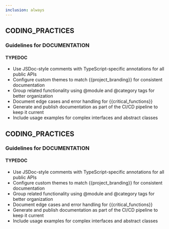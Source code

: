 ```yaml
---
inclusion: always
---
```


## CODING_PRACTICES

### Guidelines for DOCUMENTATION

#### TYPEDOC

- Use JSDoc-style comments with TypeScript-specific annotations for all public APIs
- Configure custom themes to match {{project_branding}} for consistent documentation
- Group related functionality using @module and @category tags for better organization
- Document edge cases and error handling for {{critical_functions}}
- Generate and publish documentation as part of the CI/CD pipeline to keep it current
- Include usage examples for complex interfaces and abstract classes

## CODING_PRACTICES

### Guidelines for DOCUMENTATION

#### TYPEDOC

- Use JSDoc-style comments with TypeScript-specific annotations for all public APIs
- Configure custom themes to match {{project_branding}} for consistent documentation
- Group related functionality using @module and @category tags for better organization
- Document edge cases and error handling for {{critical_functions}}
- Generate and publish documentation as part of the CI/CD pipeline to keep it current
- Include usage examples for complex interfaces and abstract classes

